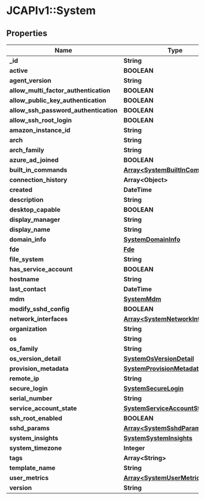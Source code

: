 # JCAPIv1::System

## Properties
Name | Type | Description | Notes
------------ | ------------- | ------------- | -------------
**_id** | **String** |  | [optional] 
**active** | **BOOLEAN** |  | [optional] 
**agent_version** | **String** |  | [optional] 
**allow_multi_factor_authentication** | **BOOLEAN** |  | [optional] 
**allow_public_key_authentication** | **BOOLEAN** |  | [optional] 
**allow_ssh_password_authentication** | **BOOLEAN** |  | [optional] 
**allow_ssh_root_login** | **BOOLEAN** |  | [optional] 
**amazon_instance_id** | **String** |  | [optional] 
**arch** | **String** |  | [optional] 
**arch_family** | **String** |  | [optional] 
**azure_ad_joined** | **BOOLEAN** |  | [optional] 
**built_in_commands** | [**Array&lt;SystemBuiltInCommands&gt;**](SystemBuiltInCommands.md) |  | [optional] 
**connection_history** | **Array&lt;Object&gt;** |  | [optional] 
**created** | **DateTime** |  | [optional] 
**description** | **String** |  | [optional] 
**desktop_capable** | **BOOLEAN** |  | [optional] 
**display_manager** | **String** |  | [optional] 
**display_name** | **String** |  | [optional] 
**domain_info** | [**SystemDomainInfo**](SystemDomainInfo.md) |  | [optional] 
**fde** | [**Fde**](Fde.md) |  | [optional] 
**file_system** | **String** |  | [optional] 
**has_service_account** | **BOOLEAN** |  | [optional] 
**hostname** | **String** |  | [optional] 
**last_contact** | **DateTime** |  | [optional] 
**mdm** | [**SystemMdm**](SystemMdm.md) |  | [optional] 
**modify_sshd_config** | **BOOLEAN** |  | [optional] 
**network_interfaces** | [**Array&lt;SystemNetworkInterfaces&gt;**](SystemNetworkInterfaces.md) |  | [optional] 
**organization** | **String** |  | [optional] 
**os** | **String** |  | [optional] 
**os_family** | **String** |  | [optional] 
**os_version_detail** | [**SystemOsVersionDetail**](SystemOsVersionDetail.md) |  | [optional] 
**provision_metadata** | [**SystemProvisionMetadata**](SystemProvisionMetadata.md) |  | [optional] 
**remote_ip** | **String** |  | [optional] 
**secure_login** | [**SystemSecureLogin**](SystemSecureLogin.md) |  | [optional] 
**serial_number** | **String** |  | [optional] 
**service_account_state** | [**SystemServiceAccountState**](SystemServiceAccountState.md) |  | [optional] 
**ssh_root_enabled** | **BOOLEAN** |  | [optional] 
**sshd_params** | [**Array&lt;SystemSshdParams&gt;**](SystemSshdParams.md) |  | [optional] 
**system_insights** | [**SystemSystemInsights**](SystemSystemInsights.md) |  | [optional] 
**system_timezone** | **Integer** |  | [optional] 
**tags** | **Array&lt;String&gt;** |  | [optional] 
**template_name** | **String** |  | [optional] 
**user_metrics** | [**Array&lt;SystemUserMetrics&gt;**](SystemUserMetrics.md) |  | [optional] 
**version** | **String** |  | [optional] 

